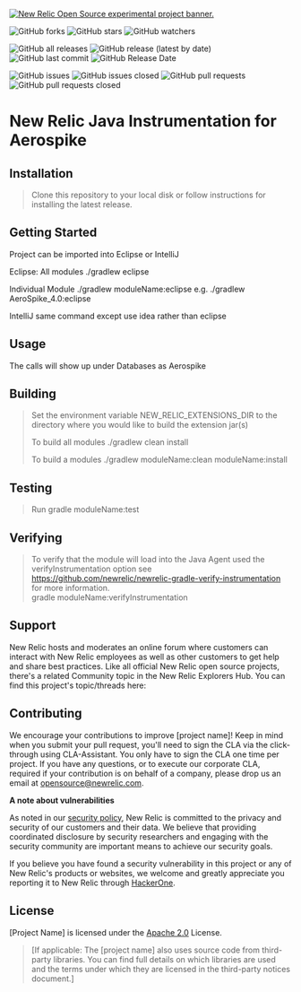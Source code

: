 <a href="https://opensource.newrelic.com/oss-category/#new-relic-experimental"><picture><source media="(prefers-color-scheme: dark)" srcset="https://github.com/newrelic/opensource-website/raw/main/src/images/categories/dark/Experimental.png"><source media="(prefers-color-scheme: light)" srcset="https://github.com/newrelic/opensource-website/raw/main/src/images/categories/Experimental.png"><img alt="New Relic Open Source experimental project banner." src="https://github.com/newrelic/opensource-website/raw/main/src/images/categories/Experimental.png"></picture></a>

![GitHub forks](https://img.shields.io/github/forks/newrelic-experimental/newrelic-java-aerospike?style=social)
![GitHub stars](https://img.shields.io/github/stars/newrelic-experimental/newrelic-java-aerospike?style=social)
![GitHub watchers](https://img.shields.io/github/watchers/newrelic-experimental/newrelic-java-aerospike?style=social)

![GitHub all releases](https://img.shields.io/github/downloads/newrelic-experimental/newrelic-java-aerospike/total)
![GitHub release (latest by date)](https://img.shields.io/github/v/release/newrelic-experimental/newrelic-java-aerospike)
![GitHub last commit](https://img.shields.io/github/last-commit/newrelic-experimental/newrelic-java-aerospike)
![GitHub Release Date](https://img.shields.io/github/release-date/newrelic-experimental/newrelic-java-aerospike)


![GitHub issues](https://img.shields.io/github/issues/newrelic-experimental/newrelic-java-aerospike)
![GitHub issues closed](https://img.shields.io/github/issues-closed/newrelic-experimental/newrelic-java-aerospike)
![GitHub pull requests](https://img.shields.io/github/issues-pr/newrelic-experimental/newrelic-java-aerospike)
![GitHub pull requests closed](https://img.shields.io/github/issues-pr-closed/newrelic-experimental/newrelic-java-aerospike)

# New Relic Java Instrumentation for Aerospike

## Installation

> Clone this repository to your local disk or follow instructions for installing the latest release.

## Getting Started

Project can be imported into Eclipse or IntelliJ

Eclipse:
 All modules
 ./gradlew eclipse

Individual Module
 ./gradlew moduleName:eclipse
 e.g. ./gradlew AeroSpike_4.0:eclipse

 IntelliJ
 same command except use idea rather than eclipse


## Usage

The calls will show up under Databases as Aerospike


## Building

> Set the environment variable NEW_RELIC_EXTENSIONS_DIR to the directory where you would like to build the extension jar(s)
>
> To build all modules
> ./gradlew clean install
>
> To build a modules
> ./gradlew moduleName:clean moduleName:install

## Testing

> Run gradle moduleName:test

## Verifying

> To verify that the module will load into the Java Agent used the verifyInstrumentation option
> see https://github.com/newrelic/newrelic-gradle-verify-instrumentation for more information.  
> gradle moduleName:verifyInstrumentation

## Support

New Relic hosts and moderates an online forum where customers can interact with New Relic employees as well as other customers to get help and share best practices. Like all official New Relic open source projects, there's a related Community topic in the New Relic Explorers Hub. You can find this project's topic/threads here:

## Contributing
We encourage your contributions to improve [project name]! Keep in mind when you submit your pull request, you'll need to sign the CLA via the click-through using CLA-Assistant. You only have to sign the CLA one time per project.
If you have any questions, or to execute our corporate CLA, required if your contribution is on behalf of a company,  please drop us an email at opensource@newrelic.com.

**A note about vulnerabilities**

As noted in our [security policy](../../security/policy), New Relic is committed to the privacy and security of our customers and their data. We believe that providing coordinated disclosure by security researchers and engaging with the security community are important means to achieve our security goals.

If you believe you have found a security vulnerability in this project or any of New Relic's products or websites, we welcome and greatly appreciate you reporting it to New Relic through [HackerOne](https://hackerone.com/newrelic).   

## License
[Project Name] is licensed under the [Apache 2.0](http://apache.org/licenses/LICENSE-2.0.txt) License.
>[If applicable: The [project name] also uses source code from third-party libraries. You can find full details on which libraries are used and the terms under which they are licensed in the third-party notices document.]
